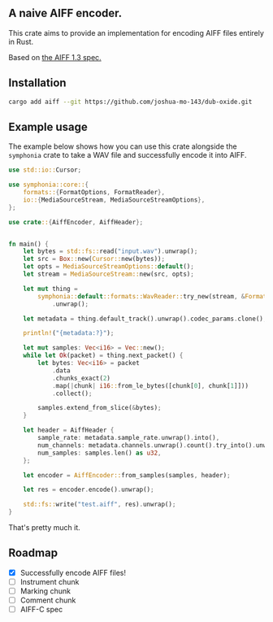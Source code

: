 ## A naive AIFF encoder.
This crate aims to provide an implementation for encoding AIFF files entirely in Rust.

Based on [the AIFF 1.3 spec.](https://www.mmsp.ece.mcgill.ca/Documents/AudioFormats/AIFF/AIFF.html)

## Installation
```bash
cargo add aiff --git https://github.com/joshua-mo-143/dub-oxide.git
```

## Example usage
The example below shows how you can use this crate alongside the `symphonia` crate to take a WAV file and successfully encode it into AIFF.

```rust
use std::io::Cursor;

use symphonia::core::{
    formats::{FormatOptions, FormatReader},
    io::{MediaSourceStream, MediaSourceStreamOptions},
};

use crate::{AiffEncoder, AiffHeader};


fn main() {
    let bytes = std::fs::read("input.wav").unwrap();
    let src = Box::new(Cursor::new(bytes));
    let opts = MediaSourceStreamOptions::default();
    let stream = MediaSourceStream::new(src, opts);

    let mut thing =
        symphonia::default::formats::WavReader::try_new(stream, &FormatOptions::default())
            .unwrap();

    let metadata = thing.default_track().unwrap().codec_params.clone();

    println!("{metadata:?}");

    let mut samples: Vec<i16> = Vec::new();
    while let Ok(packet) = thing.next_packet() {
        let bytes: Vec<i16> = packet
            .data
            .chunks_exact(2)
            .map(|chunk| i16::from_le_bytes([chunk[0], chunk[1]]))
            .collect();

        samples.extend_from_slice(&bytes);
    }

    let header = AiffHeader {
        sample_rate: metadata.sample_rate.unwrap().into(),
        num_channels: metadata.channels.unwrap().count().try_into().unwrap(),
        num_samples: samples.len() as u32,
    };

    let encoder = AiffEncoder::from_samples(samples, header);

    let res = encoder.encode().unwrap();

    std::fs::write("test.aiff", res).unwrap();
}
```

That's pretty much it.

## Roadmap
- [x] Successfully encode AIFF files!
- [ ] Instrument chunk
- [ ] Marking chunk
- [ ] Comment chunk
- [ ] AIFF-C spec
